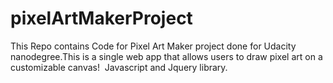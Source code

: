 # pixelArtMakerProject
This Repo contains Code for Pixel Art Maker project done for Udacity nanodegree.This is a single web app that allows users to draw pixel art on a customizable canvas! 
Javascript and Jquery library.
